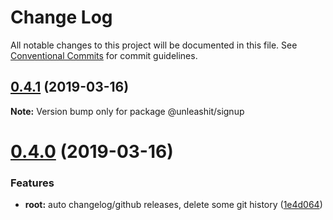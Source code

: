 # Change Log

All notable changes to this project will be documented in this file.
See [Conventional Commits](https://conventionalcommits.org) for commit guidelines.

## [0.4.1](https://github.com/unleashit/npm-library/compare/@unleashit/signup@0.4.0...@unleashit/signup@0.4.1) (2019-03-16)

**Note:** Version bump only for package @unleashit/signup





# [0.4.0](https://github.com/unleashit/npm-library/compare/@unleashit/signup@0.1.3...@unleashit/signup@0.4.0) (2019-03-16)


### Features

* **root:** auto changelog/github releases, delete some git history ([1e4d064](https://github.com/unleashit/npm-library/commit/1e4d064))
